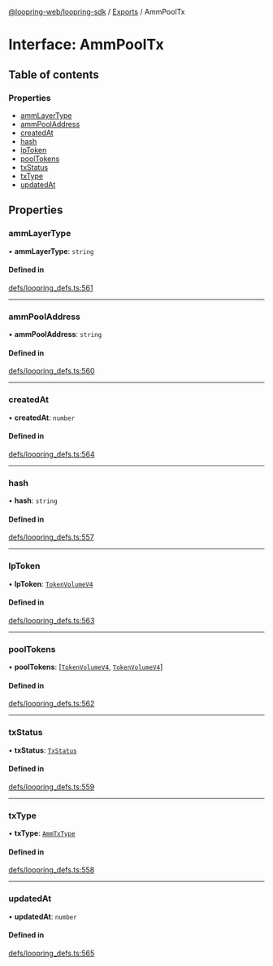 [@loopring-web/loopring-sdk](../README.md) / [Exports](../modules.md) / AmmPoolTx

# Interface: AmmPoolTx

## Table of contents

### Properties

- [ammLayerType](AmmPoolTx.md#ammlayertype)
- [ammPoolAddress](AmmPoolTx.md#ammpooladdress)
- [createdAt](AmmPoolTx.md#createdat)
- [hash](AmmPoolTx.md#hash)
- [lpToken](AmmPoolTx.md#lptoken)
- [poolTokens](AmmPoolTx.md#pooltokens)
- [txStatus](AmmPoolTx.md#txstatus)
- [txType](AmmPoolTx.md#txtype)
- [updatedAt](AmmPoolTx.md#updatedat)

## Properties

### ammLayerType

• **ammLayerType**: `string`

#### Defined in

[defs/loopring_defs.ts:561](https://github.com/Loopring/loopring_sdk/blob/18accaa/src/defs/loopring_defs.ts#L561)

___

### ammPoolAddress

• **ammPoolAddress**: `string`

#### Defined in

[defs/loopring_defs.ts:560](https://github.com/Loopring/loopring_sdk/blob/18accaa/src/defs/loopring_defs.ts#L560)

___

### createdAt

• **createdAt**: `number`

#### Defined in

[defs/loopring_defs.ts:564](https://github.com/Loopring/loopring_sdk/blob/18accaa/src/defs/loopring_defs.ts#L564)

___

### hash

• **hash**: `string`

#### Defined in

[defs/loopring_defs.ts:557](https://github.com/Loopring/loopring_sdk/blob/18accaa/src/defs/loopring_defs.ts#L557)

___

### lpToken

• **lpToken**: [`TokenVolumeV4`](TokenVolumeV4.md)

#### Defined in

[defs/loopring_defs.ts:563](https://github.com/Loopring/loopring_sdk/blob/18accaa/src/defs/loopring_defs.ts#L563)

___

### poolTokens

• **poolTokens**: [[`TokenVolumeV4`](TokenVolumeV4.md), [`TokenVolumeV4`](TokenVolumeV4.md)]

#### Defined in

[defs/loopring_defs.ts:562](https://github.com/Loopring/loopring_sdk/blob/18accaa/src/defs/loopring_defs.ts#L562)

___

### txStatus

• **txStatus**: [`TxStatus`](../enums/TxStatus.md)

#### Defined in

[defs/loopring_defs.ts:559](https://github.com/Loopring/loopring_sdk/blob/18accaa/src/defs/loopring_defs.ts#L559)

___

### txType

• **txType**: [`AmmTxType`](../enums/AmmTxType.md)

#### Defined in

[defs/loopring_defs.ts:558](https://github.com/Loopring/loopring_sdk/blob/18accaa/src/defs/loopring_defs.ts#L558)

___

### updatedAt

• **updatedAt**: `number`

#### Defined in

[defs/loopring_defs.ts:565](https://github.com/Loopring/loopring_sdk/blob/18accaa/src/defs/loopring_defs.ts#L565)
